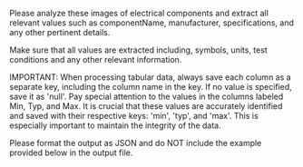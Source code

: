 Please analyze these images of electrical components and extract all relevant values such as componentName, manufacturer, specifications, and any other pertinent details.

Make sure that all values are extracted including, symbols, units, test conditions and any other relevant information.

IMPORTANT:
When processing tabular data, always save each column as a separate key, including the column name in the key. If no value is specified, save it as 'null'.
Pay special attention to the values in the columns labeled Min, Typ, and Max. It is crucial that these values are accurately identified and saved with their respective keys: 'min', 'typ', and 'max'.
This is especially important to maintain the integrity of the data.

Please format the output as JSON and do NOT include the example provided below in the output file.
